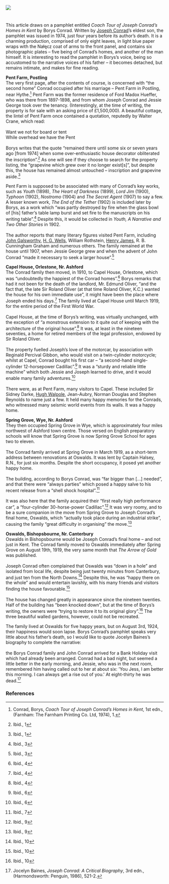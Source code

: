 <a href="https://www.kent-maps.online"><img src="https://kent-map.github.io/mdpress/juncture/ve-button.png"></a>

<param ve-config title="Coach Tour of Joseph Conrad’s Homes in Kent" author="Daniel Vince" layout="vtl" banner="https://stor.artstor.org/stor/977ef46e-5678-49cc-ba76-03b5e75bed20"> 

<param ve-entity eid="Q866348" aliases="Bishopsbourne">
<param ve-entity eid="Q29303" aliases="Canterbury">

<!-- Historical map layers -->
<param ve-map-layer active allmaps allmaps-id="6215fa6c47c47347" title="Bartholomew Kent 1904">

#

This article draws on a pamphlet entitled _Coach Tour of Joseph Conrad’s Homes in Kent_ by Borys Conrad. Written by [Joseph Conrad](/19c/19c-conrad-biography)’s eldest son, the pamphlet was issued in 1974, just four years before its author’s death. It is a charming production, comprised of only eight leaves, in light blue paper wraps with the Nałęcz coat of arms to the front panel, and contains six photographic plates – five being of Conrad’s homes, and another of the man himself. It is interesting to read the pamphlet in Borys’s voice, being so accustomed to the narrative voices of his father – it becomes detached, but remains intimate, and makes for fine reading. 
<param ve-image url="https://stor.artstor.org/stor/c3205484-9714-451c-97d2-2112d1e56793" label="Coach Tour of Joseph Conrad's Homes in Kent" attribution="Borys Conrad">

**Pent Farm, Postling**
<br>
The very first page, after the contents of course, is concerned with “the second home” Conrad occupied after his marriage – Pent Farm in Postling, near Hythe.[^ref1]  Pent Farm was the former residence of Ford Madox Hueffer, who was there from 1897-1898, and from whom Joseph Conrad and Jessie George took over the tenancy. (Interestingly, at the time of writing, the property is for sale with an asking price of £1,500,000). A beautiful cottage, the lintel of Pent Farm once contained a quotation, reputedly by Walter Crane, which read: 
<br><br>
Want we not for board or tent    
While overhead we have the Pent
<br><br>
Borys writes that the quote “remained there until some six or seven years ago [from 1974] when some over-enthusiastic house decorator obliterated the inscription”.[^ref2]   As one will see if they choose to search for the property listing, the “grapevine which grew over it no longer exist[s]”, but despite this, the house has remained almost untouched – inscription and grapevine aside.[^ref3] 
<param ve-image url="https://upload.wikimedia.org/wikipedia/commons/thumb/6/6e/Pent_Farm%2C_Postling_%28geograph_3467328%29.jpg/1280px-Pent_Farm%2C_Postling_%28geograph_3467328%29.jpg" label="Pent Farm, Postling" attribution="Christopher Hilton" license="CC BY-SA 2.0">

Pent Farm is supposed to be associated with many of Conrad’s key works, such as _Youth_ (1898), _The Heart of Darkness_ (1899), _Lord Jim_ (1900), _Typhoon_ (1902), _Nostromo_ (1904) and _The Secret Agent_ (1907) to say a few. A lesser known work, _The End of the Tether_ (1902) is included later by Borys, as a work which “was partly destroyed by fire when the glass bowl of [his] father’s table lamp burst and set fire to the manuscripts on his writing table”.[^ref4]  Despite this, it would be collected in _Youth, A Narrative and Two Other Stories_ in 1902. 
<br><br>
The author reports that many literary figures visited Pent Farm, including [John Galsworthy](/19c/19c-galsworthy-biography), [H. G. Wells](/20c/20c-wellshg-biography), William Rothstein, [Henry James](19c/19c-jamesh-hever-castle/), R. B. Cunningham Graham and numerous others. The family remained at the house until 1907, when Jessie George grew and when the advent of John Conrad “made it necessary to seek a larger house”.[^ref5] 
<param ve-image url="https://upload.wikimedia.org/wikipedia/commons/9/94/The_North_Downs_Way_near_Pent_Farm_-_geograph.org.uk_-_4923383.jpg" label="North Downs Way, near Pent Farm" attribution="Dave Kelly" license="CC BY-SA 2.0">
<!-- Base map centred on Postling -->
<param ve-map center="Q2309424" zoom="12">

**Capel House, Orlestone, Nr. Ashford**
<br>
The Conrad family then moved, in 1910, to Capel House, Orlestone, which was “undoubtedly the happiest of the Conrad homes”.[^ref6]  Borys remarks that had it not been for the death of the landlord, Mr. Edmund Oliver, “and the fact that, the late Sir Roland Oliver (at that time Roland Oliver, K.C.) wanted the house for his own immediate use”, it might have been the place where Joseph ended his days.[^ref7]  The family lived at Capel House until March 1919, for the entire period of the First World War. 
<br><br>
Capel House, at the time of Borys’s writing, was virtually unchanged, with the exception of “a monstrous extension to it quite out of keeping with the architecture of the original house”.[^ref8]  It was, at least in the nineteen seventies, a home for retired members of the legal profession, endowed by Sir Roland Oliver. 
<br><br>
The property fuelled Joseph’s love of the motorcar, by association with Reginald Percival Gibbon, who would visit on a twin-cylinder motorcycle; whilst at Capel, Conrad bought his first car – “a second-hand single-cylinder 12-horsepower Cadillac”.[^ref9] It was a “sturdy and reliable little machine” which both Jessie and Joseph learned to drive, and it would enable many family adventures.[^ref10] 
<br><br>
There were, as at Pent Farm, many visitors to Capel. These included Sir Sidney Darke, [Hugh Walpole](/19c/19c-walpole-biography), Jean-Aubry, Norman Douglas and Stephen Reynolds to name just a few. It held many happy memories for the Conrads, who witnessed many seismic world events from its walls. It was a happy home. 
<param ve-image url="https://upload.wikimedia.org/wikipedia/commons/2/26/Mr._Joseph_Conrad.jpg" label="Mr Joseph Conrad outside Capel House" attribution="The World's Work, 1915, Will Cadby, Public domain, via Wikimedia Commons">
<!-- Base map centred on Orlestone -->
<param ve-map center="Q690486" zoom="12">

**Spring Grove, Wye, Nr. Ashford**
<br>
They then occupied Spring Grove in Wye, which is approximately four miles northwest of Ashford town centre. Those versed on English preparatory schools will know that Spring Grove is now Spring Grove School for ages two to eleven. 
<br><br>
The Conrad family arrived at Spring Grove in March 1919, as a short-term address between renovations at Oswalds. It was lent by Captain Halsey, R.N., for just six months. Despite the short occupancy, it posed yet another happy home. 
<br><br>
The building, according to Borys Conrad, was “far bigger than […] needed”, and that there were “always parties” which posed a happy salve to his recent release from a “shell shock hospital”.[^ref11] 
<br><br>
It was also here that the family acquired their “first really high performance car”, a “four-cylinder 30-horse-power Cadillac”.[^ref12]  It was very roomy, and to be a sure companion in the move from Spring Grove to Joseph Conrad’s final home, Oswalds, which “actually took place during an industrial strike”, causing the family “great difficulty in organising” the move.[^ref13] 
<param ve-image url="https://stor.artstor.org/stor/91091fac-a648-45cd-907b-28de593b3ee6" label="Spring Grove School" attribution="By kind permission of Nicky Lee-Browne, Spring Grove School">
<!-- Base map centred on Wye -->
<param ve-map center="Q590063" zoom="12">

**Oswalds, Bishopsbourne, Nr. Canterbury**
<br>
Oswalds in Bishopsbourne would be Joseph Conrad’s final home – and not just in Kent. The Conrad family moved to Oswalds immediately after Spring Grove on August 19th, 1919, the very same month that _The Arrow of Gold_ was published.
<br><br>
Joseph Conrad often complained that Oswalds was “down in a hole” and isolated from local life, despite being just twenty minutes from Canterbury, and just ten from the North Downs.[^ref14]  Despite this, he was “happy there on the whole” and would entertain lavishly, with his many friends and visitors finding the house favourable.[^ref15]
<br><br>
The house has changed greatly in appearance since the nineteen twenties. Half of the building has “been knocked down”, but at the time of Borys’s writing, the owners were “trying to restore it to its original glory”.[^ref16]  The three beautiful walled gardens, however, could not be recreated.  
<param ve-image url="https://raw.githubusercontent.com/kent-map/images/main/19c/Rear_of_Oswalds_-_Bishopsbourne_MJC.jpg" label="Oswalds" attribution="©Martin Crowther">
<!-- Base map centred on Bishopsbourne -->
<param ve-map center="Q866348" zoom="12">

The family lived at Oswalds for five happy years, but on August 3rd, 1924, their happiness would soon lapse. Borys Conrad’s pamphlet speaks very little about his father’s death, so I would like to quote Jocelyn Baines’s biography to complete the narrative:
<br><br>
the Borys Conrad family and John Conrad arrived for a Bank Holiday visit which had already been arranged. Conrad had a bad night, but seemed a little better in the early morning, and Jessie, who was in the next room, remembered him having called out to her at about six: 'You Jess, I am better this morning. I can always get a rise out of you.' At eight-thirty he was dead.[^ref17] 
<param ve-image url="https://raw.githubusercontent.com/kent-map/images/main/19c/Bishopsbourne_Village_Hall_Memorial_Plaque.jpg" label="Bishopsbourne Village Hall Memorial Plaque" attribution="©Martin Crowther"> 
<!-- Base map centred on Bishopsbourne -->
<param ve-map center="Q866348" zoom="12">

### References
[^ref1]: Conrad, Borys, _Coach Tour of Joseph Conrad’s Homes in Kent_, 1st edn., (Farnham: The Farnham Printing Co. Ltd, 1974), 1.
[^ref2]: Ibid., 1
[^ref3]: Ibid., 1
[^ref4]: Ibid., 3
[^ref5]: Ibid., 3
[^ref6]: Ibid., 4
[^ref7]: Ibid., 4
[^ref8]: Ibid., 4
[^ref9]: Ibid., 6
[^ref10]: Ibid., 6
[^ref11]: Ibid., 7
[^ref12]: Ibid., 9
[^ref13]: Ibid., 9
[^ref14]: Ibid., 10
[^ref15]: Ibid., 10
[^ref16]: Ibid., 10
[^ref17]: Jocelyn Baines, _Joseph Conrad: A Critical Biography_, 3rd edn., (Harmondsworth: Penguin, 1986), 521-2.






